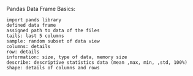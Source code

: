 
Pandas Data Frame Basics:

    import pands library
    defined data frame
    assigned path to data of the files
    tails: last 5 columns    
    sample: random subset of data view     
    columns: details     
    row: details     
    information: size, type of data, memory size     
    describe: descriptive statistics data (mean ,max, min, ,std, 100%)     
    shape: details of columns and rows 

